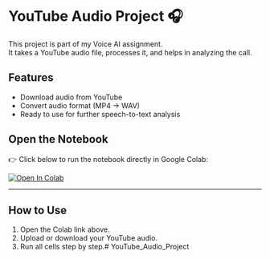# YouTube Audio Project 🎧

This project is part of my Voice AI assignment.  
It takes a YouTube audio file, processes it, and helps in analyzing the call.

## Features
- Download audio from YouTube
- Convert audio format (MP4 → WAV)
- Ready to use for further speech-to-text analysis

## Open the Notebook
👉 Click below to run the notebook directly in Google Colab:

[![Open In Colab](https://colab.research.google.com/assets/colab-badge.svg)](https://colab.research.google.com/github/abhishekchaudhary123/YouTube_Audio_Project/blob/main/YouTube_Audio_Project.ipynb)

---

## How to Use
1. Open the Colab link above.
2. Upload or download your YouTube audio.
3. Run all cells step by step.# YouTube_Audio_Project
